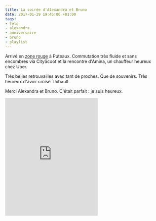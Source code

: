 ```yaml
---
title: La soirée d'Alexandra et Bruno
date: 2017-01-29 19:45:00 +01:00
tags:
- fête
- alexandra
- anniversaire
- bruno
- playlist
---
```


Arrivé en [zone rouge](http://ducamp.me/Zone_rouge) à Puteaux. Commutation très fluide et sans encombres via CityScoot et la rencontre d'Amina, un chauffeur heureux chez Uber. 

Très belles retrouvailles avec tant de proches. 
Que de souvenirs. Très heureux d'avoir croisé Thibault. 

Merci Alexandra et Bruno. C'était parfait : je suis heureux. 


<iframe src="https://embed.spotify.com/?uri=spotify%3Auser%3Axtof_fr%3Aplaylist%3A4FK2bBl91fC3coe4d5PSGe" width="300" height="380" frameborder="0" allowtransparency="true"></iframe>